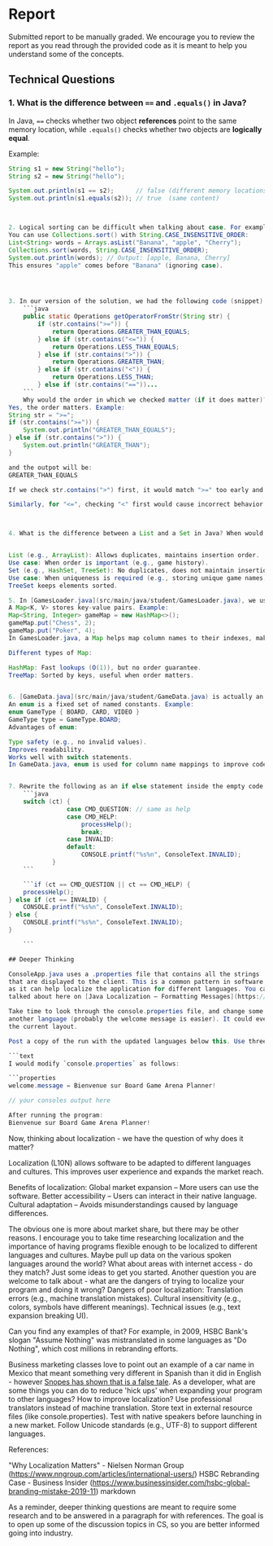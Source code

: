 # Report

Submitted report to be manually graded. We encourage you to review the report as you read through the provided
code as it is meant to help you understand some of the concepts. 


## Technical Questions

### 1. What is the difference between `==` and `.equals()` in Java?  
In Java, `==` checks whether two object **references** point to the same memory location, while `.equals()` checks whether two objects are **logically equal**.

Example:
```java
String s1 = new String("hello");
String s2 = new String("hello");

System.out.println(s1 == s2);      // false (different memory locations)
System.out.println(s1.equals(s2)); // true  (same content)



2. Logical sorting can be difficult when talking about case. For example, should "apple" come before "Banana" or after? How would you sort a list of strings in a case-insensitive manner? 
You can use Collections.sort() with String.CASE_INSENSITIVE_ORDER:
List<String> words = Arrays.asList("Banana", "apple", "Cherry");
Collections.sort(words, String.CASE_INSENSITIVE_ORDER);
System.out.println(words); // Output: [apple, Banana, Cherry]
This ensures "apple" comes before "Banana" (ignoring case).




3. In our version of the solution, we had the following code (snippet)
    ```java
    public static Operations getOperatorFromStr(String str) {
        if (str.contains(">=")) {
            return Operations.GREATER_THAN_EQUALS;
        } else if (str.contains("<=")) {
            return Operations.LESS_THAN_EQUALS;
        } else if (str.contains(">")) {
            return Operations.GREATER_THAN;
        } else if (str.contains("<")) {
            return Operations.LESS_THAN;
        } else if (str.contains("=="))...
    ```
    Why would the order in which we checked matter (if it does matter)? Provide examples either way proving your point. 
Yes, the order matters. Example:
String str = ">=";
if (str.contains(">=")) {
    System.out.println("GREATER_THAN_EQUALS");
} else if (str.contains(">")) {
    System.out.println("GREATER_THAN");
}

and the outpot will be:
GREATER_THAN_EQUALS

If we check str.contains(">") first, it would match ">=" too early and return "GREATER_THAN" instead of "GREATER_THAN_EQUALS".

Similarly, for "<=", checking "<" first would cause incorrect behavior.



4. What is the difference between a List and a Set in Java? When would you use one over the other? 


List (e.g., ArrayList): Allows duplicates, maintains insertion order.
Use case: When order is important (e.g., game history).
Set (e.g., HashSet, TreeSet): No duplicates, does not maintain insertion order.
Use case: When uniqueness is required (e.g., storing unique game names).
TreeSet keeps elements sorted.

5. In [GamesLoader.java](src/main/java/student/GamesLoader.java), we use a Map to help figure out the columns. What is a map? Why would we use a Map here? 
A Map<K, V> stores key-value pairs. Example:
Map<String, Integer> gameMap = new HashMap<>();
gameMap.put("Chess", 2);
gameMap.put("Poker", 4);
In GamesLoader.java, a Map helps map column names to their indexes, making it easy to retrieve data dynamically.

Different types of Map:

HashMap: Fast lookups (O(1)), but no order guarantee.
TreeMap: Sorted by keys, useful when order matters.


6. [GameData.java](src/main/java/student/GameData.java) is actually an `enum` with special properties we added to help with column name mappings. What is an `enum` in Java? Why would we use it for this application?
An enum is a fixed set of named constants. Example:
enum GameType { BOARD, CARD, VIDEO }
GameType type = GameType.BOARD;
Advantages of enum:

Type safety (e.g., no invalid values).
Improves readability.
Works well with switch statements.
In GameData.java, enum is used for column name mappings to improve code clarity and safety.


7. Rewrite the following as an if else statement inside the empty code block.
    ```java
    switch (ct) {
                case CMD_QUESTION: // same as help
                case CMD_HELP:
                    processHelp();
                    break;
                case INVALID:
                default:
                    CONSOLE.printf("%s%n", ConsoleText.INVALID);
            }
    ``` 

    ```if (ct == CMD_QUESTION || ct == CMD_HELP) {
    processHelp();
} else if (ct == INVALID) {
    CONSOLE.printf("%s%n", ConsoleText.INVALID);
} else {
    CONSOLE.printf("%s%n", ConsoleText.INVALID);
}

    ```

## Deeper Thinking

ConsoleApp.java uses a .properties file that contains all the strings
that are displayed to the client. This is a common pattern in software development
as it can help localize the application for different languages. You can see this
talked about here on [Java Localization – Formatting Messages](https://www.baeldung.com/java-localization-messages-formatting).

Take time to look through the console.properties file, and change some of the messages to
another language (probably the welcome message is easier). It could even be a made up language and for this - and only this - alright to use a translator. See how the main program changes, but there are still limitations in 
the current layout. 

Post a copy of the run with the updated languages below this. Use three back ticks (```) to create a code block. 

```text
I would modify `console.properties` as follows:

```properties
welcome.message = Bienvenue sur Board Game Arena Planner!

// your consoles output here

After running the program:
Bienvenue sur Board Game Arena Planner!

```

Now, thinking about localization - we have the question of why does it matter? 

Localization (L10N) allows software to be adapted to different languages and cultures. This improves user experience and expands the market reach.

Benefits of localization:
Global market expansion – More users can use the software.
Better accessibility – Users can interact in their native language.
Cultural adaptation – Avoids misunderstandings caused by language differences.

The obvious
one is more about market share, but there may be other reasons.  I encourage
you to take time researching localization and the importance of having programs
flexible enough to be localized to different languages and cultures. Maybe pull up data on the
various spoken languages around the world? What about areas with internet access - do they match? Just some ideas to get you started. Another question you are welcome to talk about - what are the dangers of trying to localize your program and doing it wrong? 
Dangers of poor localization:
Translation errors (e.g., machine translation mistakes).
Cultural insensitivity (e.g., colors, symbols have different meanings).
Technical issues (e.g., text expansion breaking UI).


Can you find any examples of that? 
For example, in 2009, HSBC Bank's slogan "Assume Nothing" was mistranslated in some languages as "Do Nothing", which cost millions in rebranding efforts.

Business marketing classes love to point out an example of a car name in Mexico that meant something very different in Spanish than it did in English - however [Snopes has shown that is a false tale](https://www.snopes.com/fact-check/chevrolet-nova-name-spanish/).  As a developer, what are some things you can do to reduce 'hick ups' when expanding your program to other languages?
How to improve localization?
Use professional translators instead of machine translation.
Store text in external resource files (like console.properties).
Test with native speakers before launching in a new market.
Follow Unicode standards (e.g., UTF-8) to support different languages.

References:

"Why Localization Matters" - Nielsen Norman Group (https://www.nngroup.com/articles/international-users/)
HSBC Rebranding Case - Business Insider (https://www.businessinsider.com/hsbc-global-branding-mistake-2019-11)
markdown


As a reminder, deeper thinking questions are meant to require some research and to be answered in a paragraph for with references. The goal is to open up some of the discussion topics in CS, so you are better informed going into industry. 
